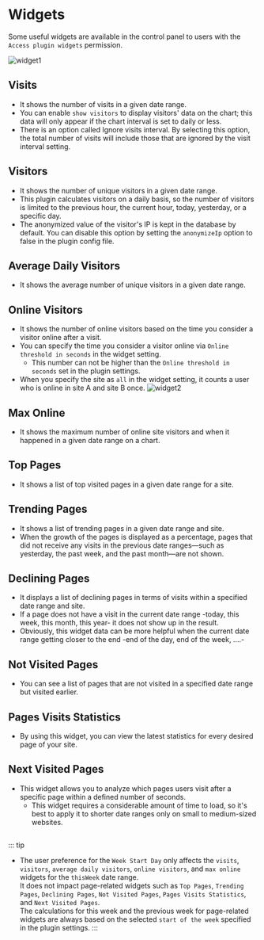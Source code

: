 
# Widgets
Some useful widgets are available in the control panel to users with the `Access plugin widgets` permission.

![widget1](https://github.com/user-attachments/assets/3fcaa805-ea4f-4213-be3f-c0c0db77c58a)

## Visits
  - It shows the number of visits in a given date range.
  - You can enable `show visitors` to display visitors' data on the chart; this data will only appear if the chart interval is set to daily or less.
  - There is an option called Ignore visits interval. By selecting this option, the total number of visits will include those that are ignored by the visit interval setting.

## Visitors
  - It shows the number of unique visitors in a given date range.
  - This plugin calculates visitors on a daily basis, so the number of visitors is limited to the previous hour, the current hour, today, yesterday, or a specific day.
  - The anonymized value of the visitor's IP is kept in the database by default. You can disable this option by setting the `anonymizeIp` option to false in the plugin config file.

## Average Daily Visitors
  - It shows the average number of unique visitors in a given date range.

## Online Visitors
  - It shows the number of online visitors based on the time you consider a visitor online after a visit.
  - You can specify the time you consider a visitor online via `Online threshold in seconds` in the widget setting.
    - This number can not be higher than the `Online threshold in seconds` set in the plugin settings.
  - When you specify the site as `all` in the widget setting, it counts a user who is online in site A and site B once.
 ![widget2](https://github.com/user-attachments/assets/caae18a4-a348-4a35-8f96-0e802719c302)

## Max Online
   - It shows the maximum number of online site visitors and when it happened in a given date range on a chart.

## Top Pages
  - It shows a list of top visited pages in a given date range for a site.

## Trending Pages
  - It shows a list of trending pages in a given date range and site.
  - When the growth of the pages is displayed as a percentage, pages that did not receive any visits in the previous date ranges—such as yesterday, the past week, and the past month—are not shown.

## Declining Pages
  - It displays a list of declining pages in terms of visits within a specified date range and site.
  - If a page does not have a visit in the current date range -today, this week, this month, this year- it does not show up in the result.
  - Obviously, this widget data can be more helpful when the current date range getting closer to the end -end of the day, end of the week, ....-

## Not Visited Pages
  - You can see a list of pages that are not visited in a specified date range but visited earlier.

## Pages Visits Statistics
  - By using this widget, you can view the latest statistics for every desired page of your site.

## Next Visited Pages
  - This widget allows you to analyze which pages users visit after a specific page within a defined number of seconds.
    - This widget requires a considerable amount of time to load, so it's best to apply it to shorter date ranges only on small to medium-sized websites.

##
::: tip
- The user preference for the `Week Start Day` only affects the `visits`, `visitors`, `average daily visitors`, `online visitors`, and `max online` widgets for the `thisWeek` date range.  
It does not impact page-related widgets such as `Top Pages`, `Trending Pages`, `Declining Pages`, `Not Visited Pages`, `Pages Visits Statistics`, and `Next Visited Pages`.  
The calculations for this week and the previous week for page-related widgets are always based on the selected `start of the week` specified in the plugin settings.
:::
